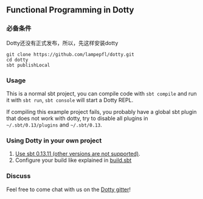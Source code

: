 ## Functional Programming in  Dotty

### 必备条件

Dotty还没有正式发布，所以，先这样安装dotty
```shell
git clone https://github.com/lampepfl/dotty.git
cd dotty
sbt publishLocal
```

### Usage

This is a normal sbt project, you can compile code with `sbt compile` and run it
with `sbt run`, `sbt console` will start a Dotty REPL.

If compiling this example project fails, you probably have a global sbt plugin
that does not work with dotty, try to disable all plugins in
`~/.sbt/0.13/plugins` and `~/.sbt/0.13`.

### Using Dotty in your own project

1. [Use sbt 0.13.11 (other versions are not supported)](https://github.com/smarter/dotty-example-project/blob/master/project/build.properties).
2. Configure your build like explained in [build.sbt](https://github.com/smarter/dotty-example-project/blob/master/build.sbt#L7-L8)

### Discuss

Feel free to come chat with us on the
[Dotty gitter](http://gitter.im/lampepfl/dotty)!
